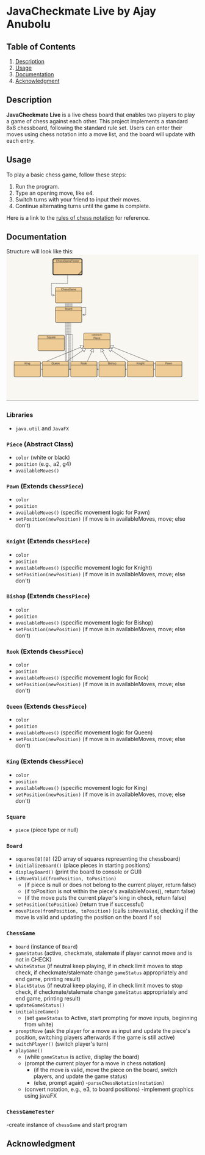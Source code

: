# JavaCheckmate Live by Ajay Anubolu

## Table of Contents
1. [Description](#description)
2. [Usage](#usage)
3. [Documentation](#documentation)
4. [Acknowledgment](#acknowledgment)

## Description
**JavaCheckmate Live** is a live chess board that enables two players to play a game of chess against each other. This project implements a standard 8x8 chessboard, following the standard rule set. Users can enter their moves using chess notation into a move list, and the board will update with each entry.

## Usage
To play a basic chess game, follow these steps:
1. Run the program.
2. Type an opening move, like e4.
3. Switch turns with your friend to input their moves.
4. Continue alternating turns until the game is complete.

Here is a link to the [rules of chess notation](https://www.chess.com/terms/chess-notation) for reference.

## Documentation
Structure will look like this: 
![Structure](E7BC862D-7257-40DB-B1BC-3C8280699A19.png)
### Libraries
- `java.util` and `JavaFX`
### `Piece` (Abstract Class)
- `color` (white or black)
- `position` (e.g., a2, g4)
- `availableMoves()`

### `Pawn` (Extends `ChessPiece`)
- `color`
- `position`
- `availableMoves()` (specific movement logic for Pawn)
- `setPosition(newPosition)` (if move is in availableMoves, move; else don't)

### `Knight` (Extends `ChessPiece`)
- `color`
- `position`
- `availableMoves()` (specific movement logic for Knight)
- `setPosition(newPosition)` (if move is in availableMoves, move; else don't)

### `Bishop` (Extends `ChessPiece`)
- `color`
- `position`
- `availableMoves()` (specific movement logic for Bishop)
- `setPosition(newPosition)` (if move is in availableMoves, move; else don't)

### `Rook` (Extends `ChessPiece`)
- `color`
- `position`
- `availableMoves()` (specific movement logic for Rook)
- `setPosition(newPosition)` (if move is in availableMoves, move; else don't)

### `Queen` (Extends `ChessPiece`)
- `color`
- `position`
- `availableMoves()` (specific movement logic for Queen)
- `setPosition(newPosition)` (if move is in availableMoves, move; else don't)

### `King` (Extends `ChessPiece`)
- `color`
- `position`
- `availableMoves()` (specific movement logic for King)
- `setPosition(newPosition)` (if move is in availableMoves, move; else don't)

### `Square`
- `piece` (piece type or null)

### `Board`
- `squares[8][8]` (2D array of squares representing the chessboard)
- `initializeBoard()` (place pieces in starting positions)
- `displayBoard()` (print the board to console or GUI)
- `isMoveValid(fromPosition, toPosition)`
  - (if piece is null or does not belong to the current player, return false)
  - (if toPosition is not within the piece's availableMoves(), return false)
  - (if the move puts the current player's king in check, return false)
- `setPosition(toPosition)` (return true if successful)
- `movePiece(fromPosition, toPosition)` (calls `isMoveValid`, checking if the move is valid and updating the position on the board if so)

### `ChessGame`
- `board` (instance of `Board`)
- `gameStatus` (active, checkmate, stalemate if player cannot move and is not in CHECK)
- `whiteStatus` (if neutral keep playing, if in check limit moves to stop check, if checkmate/stalemate change `gameStatus` appropriately and end game, printing result)
- `blackStatus` (if neutral keep playing, if in check limit moves to stop check, if checkmate/stalemate change `gameStatus` appropriately and end game, printing result)
- `updateGameStatus()`
- `initializeGame()`
  - (set `gameStatus` to Active, start prompting for move inputs, beginning from white)
- `promptMove` (ask the player for a move as input and update the piece's position, switching players afterwards if the game is still active)
- `switchPlayer()` (switch player's turn)
- `playGame()`
  - (while `gameStatus` is active, display the board)
  - (prompt the current player for a move in chess notation)
    - (if the move is valid, move the piece on the board, switch players, and update the game status)
    - (else, prompt again)
-`parseChessNotation(notation)`
  - (convert notation, e.g., e3, to board positions)
-implement graphics using javaFX
### `ChessGameTester`
  -create instance of `chessGame` and start program
## Acknowledgment

